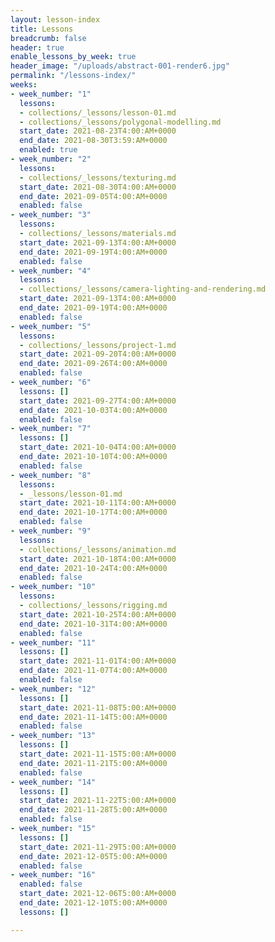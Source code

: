 ```yaml
---
layout: lesson-index
title: Lessons
breadcrumb: false
header: true
enable_lessons_by_week: true
header_image: "/uploads/abstract-001-render6.jpg"
permalink: "/lessons-index/"
weeks:
- week_number: "1"
  lessons:
  - collections/_lessons/lesson-01.md
  - collections/_lessons/polygonal-modelling.md
  start_date: 2021-08-23T4:00:AM+0000
  end_date: 2021-08-30T3:59:AM+0000
  enabled: true
- week_number: "2"
  lessons:
  - collections/_lessons/texturing.md
  start_date: 2021-08-30T4:00:AM+0000
  end_date: 2021-09-05T4:00:AM+0000
  enabled: false
- week_number: "3"
  lessons:
  - collections/_lessons/materials.md
  start_date: 2021-09-13T4:00:AM+0000
  end_date: 2021-09-19T4:00:AM+0000
  enabled: false
- week_number: "4"
  lessons:
  - collections/_lessons/camera-lighting-and-rendering.md
  start_date: 2021-09-13T4:00:AM+0000
  end_date: 2021-09-19T4:00:AM+0000
  enabled: false
- week_number: "5"
  lessons:
  - collections/_lessons/project-1.md
  start_date: 2021-09-20T4:00:AM+0000
  end_date: 2021-09-26T4:00:AM+0000
  enabled: false
- week_number: "6"
  lessons: []
  start_date: 2021-09-27T4:00:AM+0000
  end_date: 2021-10-03T4:00:AM+0000
  enabled: false
- week_number: "7"
  lessons: []
  start_date: 2021-10-04T4:00:AM+0000
  end_date: 2021-10-10T4:00:AM+0000
  enabled: false
- week_number: "8"
  lessons:
  - _lessons/lesson-01.md
  start_date: 2021-10-11T4:00:AM+0000
  end_date: 2021-10-17T4:00:AM+0000
  enabled: false
- week_number: "9"
  lessons:
  - collections/_lessons/animation.md
  start_date: 2021-10-18T4:00:AM+0000
  end_date: 2021-10-24T4:00:AM+0000
  enabled: false
- week_number: "10"
  lessons:
  - collections/_lessons/rigging.md
  start_date: 2021-10-25T4:00:AM+0000
  end_date: 2021-10-31T4:00:AM+0000
  enabled: false
- week_number: "11"
  lessons: []
  start_date: 2021-11-01T4:00:AM+0000
  end_date: 2021-11-07T4:00:AM+0000
  enabled: false
- week_number: "12"
  lessons: []
  start_date: 2021-11-08T5:00:AM+0000
  end_date: 2021-11-14T5:00:AM+0000
  enabled: false
- week_number: "13"
  lessons: []
  start_date: 2021-11-15T5:00:AM+0000
  end_date: 2021-11-21T5:00:AM+0000
  enabled: false
- week_number: "14"
  lessons: []
  start_date: 2021-11-22T5:00:AM+0000
  end_date: 2021-11-28T5:00:AM+0000
  enabled: false
- week_number: "15"
  lessons: []
  start_date: 2021-11-29T5:00:AM+0000
  end_date: 2021-12-05T5:00:AM+0000
  enabled: false
- week_number: "16"
  enabled: false
  start_date: 2021-12-06T5:00:AM+0000
  end_date: 2021-12-10T5:00:AM+0000
  lessons: []

---
```

